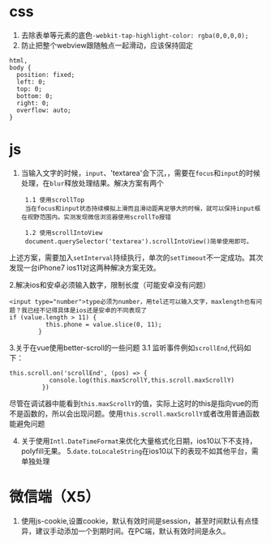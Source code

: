 # css
1. 去除表单等元素的底色`-webkit-tap-highlight-color: rgba(0,0,0,0);`
2. 防止把整个webview跟随触点一起滑动，应该保持固定
```
html,
body {
  position: fixed;
  left: 0;
  top: 0;
  bottom: 0;
  right: 0;
  overflow: auto;
}
```



# js
1. 当输入文字的时候，`input`、'textarea'会下沉，，需要在`focus`和`input`的时候处理，在`blur`释放处理结果。解决方案有两个

        1.1 使用scrollTop
        当在focus和input状态持续模拟上滑而且滑动距离足够大的时候，就可以保持input框在视野范围内。实测发现微信浏览器使用scrollTo报错
  
        1.2 使用scrollIntoView
        document.querySelector('textarea').scrollIntoView()简单使用即可。
  上述方案，需要加入`setInterval`持续执行，单次的`setTimeout`不一定成功。其次发现一台iPhone7 ios11对这两种解决方案无效。

2.解决ios和安卓必须输入数字，限制长度（可能安卓没有问题）
```
<input type="number">type必须为number，用tel还可以输入文字，maxlength也有问题？我已经不记得具体是ios还是安卓的不同表现了
if (value.length > 11) {
          this.phone = value.slice(0, 11);
        }
```

3.关于在vue使用better-scroll的一些问题
 3.1 监听事件例如`scrollEnd`,代码如下：
 ```
 this.scroll.on('scrollEnd', (pos) => {
            console.log(this.maxScrollY,this.scroll.maxScrollY)
          })
 ```
 尽管在调试器中能看到`this.maxScrollY`的值，实际上这时的this是指向vue的而不是函数的，所以会出现问题。使用`this.scroll.maxScrollY`或者改用普通函数能避免问题
 
 
4. 关于使用`Intl.DateTimeFormat`来优化大量格式化日期，ios10以下不支持，polyfill无果。
5.`date.toLocaleString`在ios10以下的表现不如其他平台，需单独处理




# 微信端（X5）
1. 使用js-cookie,设置cookie，默认有效时间是session，甚至时间默认有点怪异，建议手动添加一个到期时间。在PC端，默认有效时间是永久。
